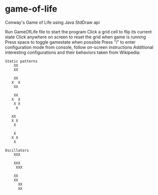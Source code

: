 # game-of-life

Conway's Game of Life using Java StdDraw api

Run GameOfLife file to start the program
Click a grid cell to flip its current state
Click anywhere on screen to reset the grid when game is running
Press space to toggle gamestate when possible
Press "i" to enter configuration mode from console, follow on-screen instructions
Additional interesting configurations and their behaviors taken from Wikipedia:

    Static patterns
        XX
        XX

        XX
       X  X
        XX

        XX
       X  X
        X X
         X

       XX
       X X
        X

        X
       X X
        X

    Oscillators
        XXX 

        XXX
         XXX

        XX
        XX
          XX
          XX